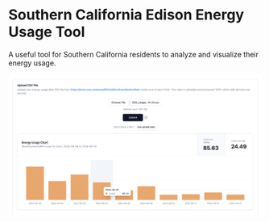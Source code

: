 # Southern California Edison Energy Usage Tool

A useful tool for Southern California residents to analyze and visualize their energy usage.

<img src="assets/main.png" />